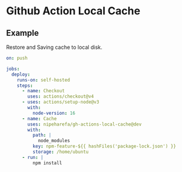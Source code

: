 Github Action Local Cache
==========================


## Example


Restore and Saving cache to local disk.
```yaml
on: push

jobs:
  deploy:
    runs-on: self-hosted
    steps:
      - name: Checkout
        uses: actions/checkout@v4
      - uses: actions/setup-node@v3
        with:
          node-version: 16
      - name: Cache
        uses: nipeharefa/gh-actions-local-cache@dev
        with:
          path: |
            node_modules
          key: npm-feature-${{ hashFiles('package-lock.json') }}
          storage: /home/ubuntu
      - run: |
          npm install
```
